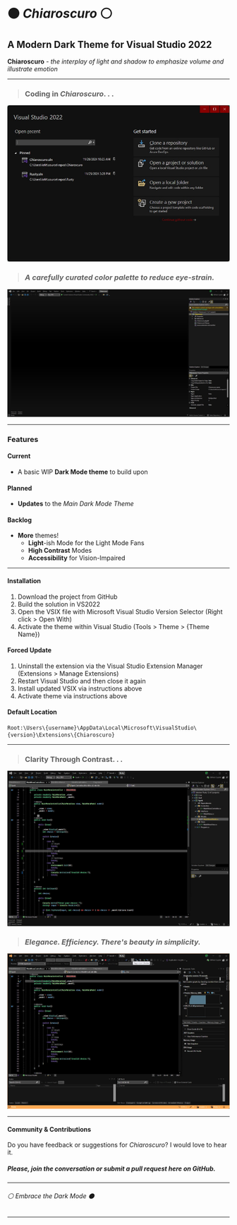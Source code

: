 ﻿# ⚫ *Chiaroscuro* ⚪

## A Modern Dark Theme for Visual Studio 2022

**Chiaroscuro** - *the interplay of light and shadow to emphasize volume and illustrate emotion*

---

> ### Coding in *Chiaroscuro*. . .

![Start Menu Preview](./ChiaroscuroPreview00.jpg)

> ### *A carefully curated color palette to reduce eye-strain.*

![Developer Window Preview](./ChiaroscuroPreview01.jpg)

---

### Features

#### Current

- A basic WIP **Dark Mode theme** to build upon

#### Planned

- **Updates** to the *Main Dark Mode Theme*

#### Backlog

- **More** themes!
  - **Light**-ish Mode for the Light Mode Fans
  - **High Contrast** Modes
  - **Accessibility** for Vision-Impaired

---

#### Installation

1. Download the project from GitHub
2. Build the solution in VS2022
3. Open the VSIX file with Microsoft Visual Studio Version Selector (Right click > Open With)
4. Activate the theme within Visual Studio (Tools > Theme > {Theme Name})

#### Forced Update

1. Uninstall the extension via the Visual Studio Extension Manager (Extensions > Manage Extensions)
2. Restart Visual Studio and then close it again
3. Install updated VSIX via instructions above
4. Activate theme via instructions above

#### Default Location

```
Root:\Users\{username}\AppData\Local\Microsoft\VisualStudio\{version}\Extensions\{Chiaroscuro}
```

---

> ### Clarity Through Contrast. . .

![Syntax Preview](./ChiaroscuroPreview02.jpg)

> ### *Elegance. Efficiency. There's beauty in simplicity.*

![Debug Mode Preview](./ChiaroscuroPreview03.jpg)

---

#### Community & Contributions

Do you have feedback or suggestions for *Chiaroscuro*? I would love to hear it.

##### Please, join the conversation or submit a pull request here on GitHub.

---

###### ⚪ *Embrace the Dark Mode* ⚫

---
